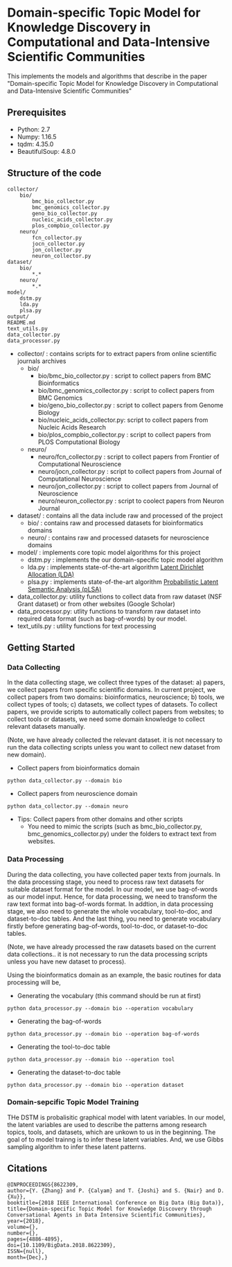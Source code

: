 # Domain-specific Topic Model for Knowledge Discovery in Computational and Data-Intensive Scientific Communities
This implements the models and algorithms that describe in the paper "Domain-specific Topic Model for Knowledge Discovery in Computational and Data-Intensive Scientific Communities"

## Prerequisites
- Python: 2.7
- Numpy: 1.16.5
- tqdm: 4.35.0
- BeautifulSoup: 4.8.0

## Structure of the code
```
collector/
    bio/
        bmc_bio_collector.py
        bmc_genomics_collector.py
        geno_bio_collector.py
        nucleic_acids_collector.py
        plos_compbio_collector.py
    neuro/
        fcn_collector.py
        jocn_collector.py
        jon_collector.py
        neuron_collector.py
dataset/
    bio/
        *.*
    neuro/
        *.*
model/
    dstm.py
    lda.py
    plsa.py
output/
README.md
text_utils.py
data_collector.py
data_processor.py
```
- collector/ : contains scripts for to extract papers from online scientific journals archives
    - bio/
        - bio/bmc_bio_collector.py      : script to collect papers from BMC Bioinformatics
        - bio/bmc_genomics_collector.py : script to collect papers from BMC Genomics 
        - bio/geno_bio_collector.py     : script to collect papers from Genome Biology
        - bio/nucleic_acids_collector.py: script to collect papers from Nucleic Acids Research
        - bio/plos_compbio_collector.py : script to collect papers from PLOS Computational Biology
    - neuro/
        - neuro/fcn_collector.py        : script to collect papers from Frontier of Computational Neuroscience
        - neuro/jocn_collector.py       : script to collect papers from Journal of Computational Neuroscience
        - neuro/jon_collector.py        : script to collect papers from Journal of Neuroscience
        - neuro/neuron_collector.py     : script to coolect papers from Neuron Journal
- dataset/ : contains all the data include raw and processed of the project
    - bio/   : contains raw and processed datasets for bioinformatics domains
    - neuro/ : contains raw and processed datasets for neuroscience domains
- model/   : implements core topic model algorithms for this project
    - dstm.py  : implements the our domain-specific topic model algorithm
    - lda.py   : implements state-of-the-art algorithm [Latent Dirichlet Allocation (LDA)](http://jmlr.org/papers/volume3/blei03a/blei03a.pdf)
    - plsa.py  : implements state-of-the-art algorithm [Probabilistic Latent Semantic Analysis (pLSA)](https://www.iro.umontreal.ca/~nie/IFT6255/Hofmann-UAI99.pdf)
- data_collector.py: utility functions to collect data from raw dataset (NSF Grant dataset) or from other websites (Google Scholar)
- data_processor.py: utlity functions to transform raw dataset into required data format (such as bag-of-words) by our model. 
- text_utils.py : utility functions for text processing

## Getting Started
### Data Collecting
In the data collecting stage, we collect three types of the dataset: a) papers,  we collect papers from specific scientific domains. In current project, we collect papers 
from two domains: bioinformatics, neuroscience; b) tools, we collect types of tools; c) datasets, we collect types of datasets. To collect papers, we 
provide scripts to automatically collect papers from websites; to collect tools or datasets, we need some domain knowledge to collect relevant datasets manually.
 
(Note, we have already collected the relevant dataset. it is not necessary to run the data collecting scripts unless you want to collect new dataset from new domain). 
- Collect papers from bioinformatics domain
```
python data_collector.py --domain bio
```
- Collect papers from neuroscience domain
```
python data_collector.py --domain neuro
```
- Tips: Collect papers from other domains and other scripts
    - You need to mimic the scripts (such as bmc_bio_collector.py, bmc_genomics_collector.py) under the folders to extract text from websites. 

### Data Processing
During the data collecting, you have collected paper texts from journals. In the data processing stage, you need to process raw text datasets for suitable dataset format
for the model. In our model, we use bag-of-words as our model input. Hence, for data processing, we need to transform the raw text format into bag-of-words format. In addtion, in data processing stage, we also need to generate the whole vocabulary, tool-to-doc, and dataset-to-doc tables. And the last thing, you need to generate vocabulary firstly before generating bag-of-words, tool-to-doc, or dataset-to-doc tables.

(Note, we have already processed the raw datasets based on the current data collections.. it is not necessary to run the data processing scripts unless you have new dataset to process). 

Using the bioinformatics domain as an example, the basic routines for data processing will be,
- Generating the vocabulary (this command should be run at first)
```
python data_processor.py --domain bio --operation vocabulary
```
- Generating the bag-of-words
```
python data_processor.py --domain bio --operation bag-of-words
```
- Generating the tool-to-doc table
```
python data_processor.py --domain bio --operation tool
```
- Generating the dataset-to-doc table 
```
python data_processor.py --domain bio --operation dataset
```

### Domain-sepcific Topic Model Training
THe DSTM is probalisitic graphical model with latent variables. In our model, the latent variables are used to describe the patterns among research topics, tools, and datasets, which are unkown to us in the beginning. The goal of to model trainng is to infer these latent variables. And, we use Gibbs sampling algorithm to infer these latent patterns.

## Citations
```
@INPROCEEDINGS{8622309,
author={Y. {Zhang} and P. {Calyam} and T. {Joshi} and S. {Nair} and D. {Xu}},
booktitle={2018 IEEE International Conference on Big Data (Big Data)},
title={Domain-specific Topic Model for Knowledge Discovery through Conversational Agents in Data Intensive Scientific Communities},
year={2018},
volume={},
number={},
pages={4886-4895},
doi={10.1109/BigData.2018.8622309},
ISSN={null},
month={Dec},}
```
